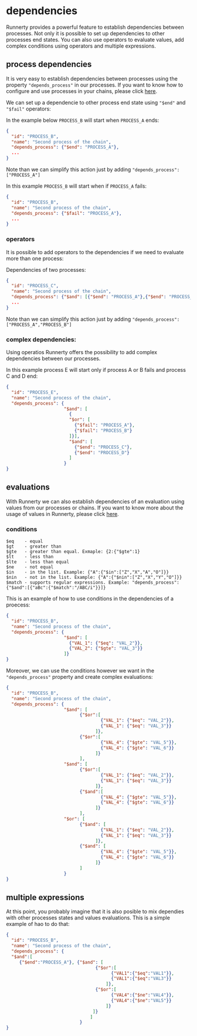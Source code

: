 # dependencies

Runnerty provides a powerful feature to establish dependencies between processes. Not only it is possible to set up dependencies to other processes end states. You can also use operators to evaluate values, add complex conditions using operators and multiple expressions.


## process dependencies

It is very easy to establish dependencies between processes using the property ```"depends_process"``` in our processes. If you want to know how to configure and use processes in your chains, please click [here](process.md).

We can set up a dependencie to other process end state using ```"$end"```  and ```"$fail"``` operators:

In the example below ```PROCESS_B``` will start when ```PROCESS_A``` ends:

```json
{
  "id": "PROCESS_B",
  "name": "Second process of the chain",
  "depends_process": {"$end": "PROCESS_A"},
  ...
}
```
Note than we can simplify this action just by adding ```"depends_process": ["PROCESS_A"]```

In this example ```PROCESS_B``` will start when if ```PROCESS_A``` fails:

```json
{
  "id": "PROCESS_B",
  "name": "Second process of the chain",
  "depends_process": {"$fail": "PROCESS_A"},
  ...
}
```

### operators

It is possible to add operators to the dependencies if we need to evaluate more than one process:

Dependencies of two processes:

```json
{
  "id": "PROCESS_C",
  "name": "Second process of the chain",
  "depends_process": {"$and": [{"$end": "PROCESS_A"},{"$end": "PROCESS_B"}]},
  ...
}
```
Note than we can simplify this action just by adding ```"depends_process": ["PROCESS_A","PROCESS_B"]```

### complex dependencies:

Using operatios Runnerty offers the possibility to add complex dependencies between our processes. 

In this example process E will start only if process A or B fails and process C and D end:

```json
{
  "id": "PROCESS_E",
  "name": "Second process of the chain",
  "depends_process": {
                      "$and": [
                        {
                        "$or": [
                          {"$fail": "PROCESS_A"},
                          {"$fail": "PROCESS_B"}
                        ]}],
                        "$and": [
                          {"$end": "PROCESS_C"},
                          {"$end": "PROCESS_D"}
                        ]
                      }
}
```

## evaluations

With Runnerty we can also establish dependencies of an evaluation using values from our processes or chains. If you want to know more about the usage of values in Runnerty, please click [here](values.md).

### conditions

```
$eq    - equal
$gt    - greater than 
$gte   - greater than equal. Exmaple: {2:{"$gte":1}
$lt    - less than
$lte   - less than equal
$ne    - not equal
$in    - in the list. Example: {"A":{"$in":["Z","X","A","O"]}}
$nin   - not in the list. Example: {"A":{"$nin":["Z","X","Y","O"]}}
$match - supports regular expressions. Example: "depends_process":{"$and":[{"aBc":{"$match":"/ABC/i"}}]}
```

This is an example of how to use conditions in the dependencies of a proecess:

```json
{
  "id": "PROCESS_B",
  "name": "Second process of the chain",
  "depends_process": {
                      "$and": [
                        {"VAL_1": {"$eq": "VAL_2"}},
                        {"VAL_2": {"$gte": "VAL_3"}}
                      ]}
}
```

Moreover, we can use the conditions however we want in the ```"depends_process"``` property and create complex evaluations:

```json
{
  "id": "PROCESS_B",
  "name": "Second process of the chain",
  "depends_process": {
                      "$and": [
                            {"$or":[
                                    {"VAL_1": {"$eq": "VAL_2"}},
                                    {"VAL_1": {"$eq": "VAL_3"}}
                                  ]},
                            {"$or":[
                                    {"VAL_4": {"$gte": "VAL_5"}},
                                    {"VAL_4": {"$gte": "VAL_6"}}
                                  ]}
                            ],
                      "$and": [
                            {"$or":[
                                    {"VAL_1": {"$eq": "VAL_2"}},
                                    {"VAL_1": {"$eq": "VAL_3"}}
                                  ]},
                            {"$and":[
                                    {"VAL_4": {"$gte": "VAL_5"}},
                                    {"VAL_4": {"$gte": "VAL_6"}}
                                  ]}
                            ],
                      "$or": [
                            {"$and": [
                                    {"VAL_1": {"$eq": "VAL_2"}},
                                    {"VAL_1": {"$eq": "VAL_3"}}
                                  ]},
                            {"$and": [
                                    {"VAL_4": {"$gte": "VAL_5"}},
                                    {"VAL_4": {"$gte": "VAL_6"}}
                                  ]}
                            ]
                      }
}
```

## multiple expressions

At this point, you probably imagine that it is also posible to mix dependies with other processes states and values evaluations. This is a simple example of hao to do that:

```json
{
  "id": "PROCESS_B",
  "name": "Second process of the chain",
  "depends_process": {
  "$and":[
     {"$end":"PROCESS_A"}, {"$and": [
                                  {"$or":[
                                        {"VAL1":{"$eq":"VAL1"}},
                                        {"VAL1":{"$eq":"VAL3"}}
                                      ]},
                                  {"$or":[
                                        {"VAL4":{"$ne":"VAL4"}},
                                        {"VAL4":{"$ne":"VAL5"}}
                                      ]}
                                 ]}
                                ]
                            }
}
```

